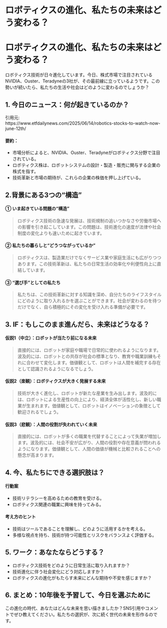 # ロボティクスの進化、私たちの未来はどう変わる？

<h1>ロボティクスの進化、私たちの未来はどう変わる？</h1>
<p>ロボティクス技術が日々進化しています。今日、株式市場で注目されているNVIDIA、Ouster、Teradyneの3社が、その最前線に立っているようです。この勢いが続いたら、私たちの生活や社会はどのように変わるのでしょうか？</p>
<h2>1. 今日のニュース：何が起きているのか？</h2>
<p>引用元:<br />
https://www.etfdailynews.com/2025/06/14/robotics-stocks-to-watch-now-june-12th/</p>
<h4>要約：</h4>
<ul>
<li>市場分析によると、NVIDIA、Ouster、Teradyneがロボティクス分野で注目されている。</li>
<li>ロボティクス株は、ロボットシステムの設計・製造・販売に関与する企業の株式を指す。</li>
<li>技術革新と市場の期待が、これらの企業の株価を押し上げている。</li>
</ul>
<h2>2.背景にある3つの“構造”</h2>
<h4>① いま起きている問題の“構造”</h4>
<blockquote>
<p>ロボティクス技術の急速な発展は、技術規制の追いつかなさや労働市場への影響を引き起こしています。この問題は、技術進化の速度が法律や社会制度の変化よりも速いために起きています。</p>
</blockquote>
<h4>② 私たちの暮らしと“どうつながっているか”</h4>
<blockquote>
<p>ロボティクスは、製造業だけでなくサービス業や家庭生活にも広がりつつあります。この技術革新は、私たちの日常生活の効率化や利便性向上に直結しています。</p>
</blockquote>
<h4>③ “選び手”としての私たち</h4>
<blockquote>
<p>私たちは、この技術革新に対する知識を深め、自分たちのライフスタイルにどのように取り入れるかを選ぶことができます。社会が変わるのを待つだけでなく、自ら積極的にその変化を受け入れる準備が必要です。</p>
</blockquote>
<h2>3. IF：もしこのまま進んだら、未来はどうなる？</h2>
<h4>仮説1（中立）：ロボットが当たり前になる未来</h4>
<blockquote>
<p>直接的には、ロボットが家庭や職場で日常的に使われるようになります。波及的には、ロボットとの共存が社会の標準となり、教育や職業訓練もそれに合わせて変化します。価値観として、ロボットは人間を補完する存在として認識されるようになるでしょう。</p>
</blockquote>
<h4>仮説2（楽観）：ロボティクスが大きく発展する未来</h4>
<blockquote>
<p>技術が大きく進化し、ロボットが新たな産業を生み出します。波及的には、ロボットによる生産性の向上により、経済全体が活性化し、新しい職業が生まれます。価値観として、ロボットはイノベーションの象徴として歓迎されるでしょう。</p>
</blockquote>
<h4>仮説3（悲観）：人間の役割が失われていく未来</h4>
<blockquote>
<p>直接的には、ロボットが多くの職業を代替することによって失業が増加します。波及的には、社会不安が広がり、人間の役割や存在意義が問われるようになります。価値観として、人間の価値が機械と比較されることへの懸念が高まります。</p>
</blockquote>
<h2>4. 今、私たちにできる選択肢は？</h2>
<h4>行動案</h4>
<ul>
<li>技術リテラシーを高めるための教育を受ける。</li>
<li>ロボティクス関連の職業に興味を持ってみる。</li>
</ul>
<h4>考え方のヒント</h4>
<ul>
<li>技術はツールであることを理解し、どのように活用するかを考える。</li>
<li>多様な視点を持ち、技術が持つ可能性とリスクをバランスよく評価する。</li>
</ul>
<h2>5. ワーク：あなたならどうする？</h2>
<ul>
<li>ロボティクス技術をどのように日常生活に取り入れますか？</li>
<li>技術進化に伴う社会変化にどう対応しますか？</li>
<li>ロボティクスの進化がもたらす未来にどんな期待や不安を感じますか？</li>
</ul>
<h2>6. まとめ：10年後を予習して、今日を選ぶために</h2>
<p>この進化の時代、あなたはどんな未来を思い描きましたか？SNS引用やコメントでぜひ教えてください。私たちの選択が、次に続く世代の未来を形作るのです。</p>

